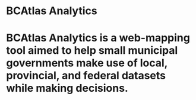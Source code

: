 <h1>BCAtlas Analytics<h1>

BCAtlas Analytics is a web-mapping tool aimed to help small municipal governments make use of local, provincial, and federal datasets while making decisions.

